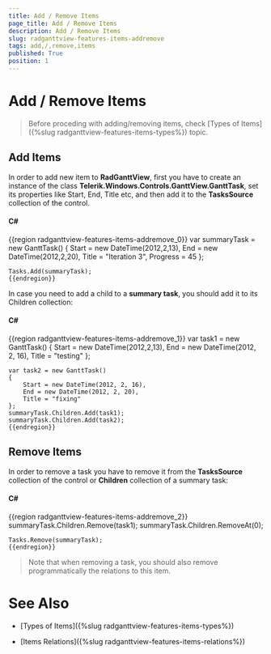 ```yaml
---
title: Add / Remove Items
page_title: Add / Remove Items
description: Add / Remove Items
slug: radganttview-features-items-addremove
tags: add,/,remove,items
published: True
position: 1
---
```


# Add / Remove Items



>Before proceding with adding/removing items, check [Types of Items]({%slug radganttview-features-items-types%}) topic.

## Add Items

In order to add new item to __RadGanttView__, first you have to create an instance of the class __Telerik.Windows.Controls.GanttView.GanttTask__, set its properties like Start, End, Title etc, and then add it to the __TasksSource__ collection of the control. 



#### __C#__

{{region radganttview-features-items-addremove_0}}
	var summaryTask = new GanttTask()
	{
		Start = new DateTime(2012,2,13),
		End = new DateTime(2012,2,20),
		Title = "Iteration 3",
		Progress = 45
	};
	
	Tasks.Add(summaryTask);
	{{endregion}}



In case you need to add a child to a __summary task__, you should add it to its Children collection:
        



#### __C#__

{{region radganttview-features-items-addremove_1}}
	var task1 = new GanttTask()
	{
		Start = new DateTime(2012,2,13),
		End = new DateTime(2012, 2, 16),
		Title = "testing"
	};
	
	var task2 = new GanttTask()
	{
		Start = new DateTime(2012, 2, 16),
		End = new DateTime(2012, 2, 20),
		Title = "fixing"
	};
	summaryTask.Children.Add(task1);
	summaryTask.Children.Add(task2);
	{{endregion}}



## Remove Items

In order to remove a task you have to remove it from the __TasksSource__ collection of the control or __Children__ collection of a summary task:



#### __C#__

{{region radganttview-features-items-addremove_2}}
	summaryTask.Children.Remove(task1);
	summaryTask.Children.RemoveAt(0);
	
	Tasks.Remove(summaryTask);
	{{endregion}}



>Note that when removing a task, you should also remove programmatically the relations to this item.

# See Also

 * [Types of Items]({%slug radganttview-features-items-types%})

 * [Items Relations]({%slug radganttview-features-items-relations%})

